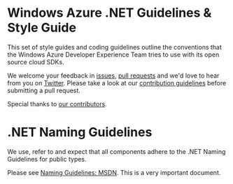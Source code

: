 # Windows Azure .NET Guidelines & Style Guide

This set of style guides and coding guidelines outline the conventions that the Windows Azure Developer Experience Team tries to use with its open source cloud SDKs.

We welcome your feedback in [issues](https://github.com/WindowsAzure/azure-coding-guidelines/issues), [pull requests](https://github.com/WindowsAzure/azure-coding-guidelines/pulls) and we'd love to hear from you on [Twitter](http://windowsazure.github.io/contact.html). Please take a look at our [contribution guidelines](http://windowsazure.github.io/guidelines.html) before submitting a pull request.

Special thanks to [our contributors](https://github.com/WindowsAzure/azure-coding-guidelines/contributors).

# .NET Naming Guidelines

We use, refer to and expect that all components adhere to the .NET Naming Guidelines for public types.

Please see [Naming Guidelines: MSDN](http://msdn.microsoft.com/en-us/library/ms229002.aspx). This is a very important document.



